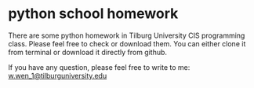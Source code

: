 # python school homework
There are some python homework in Tilburg University CIS programming class. Please feel free to check or download them.
You can either clone it from terminal or download it directly from github.

If you have any question, please feel free to write to me: w.wen_1@tilburguniversity.edu
